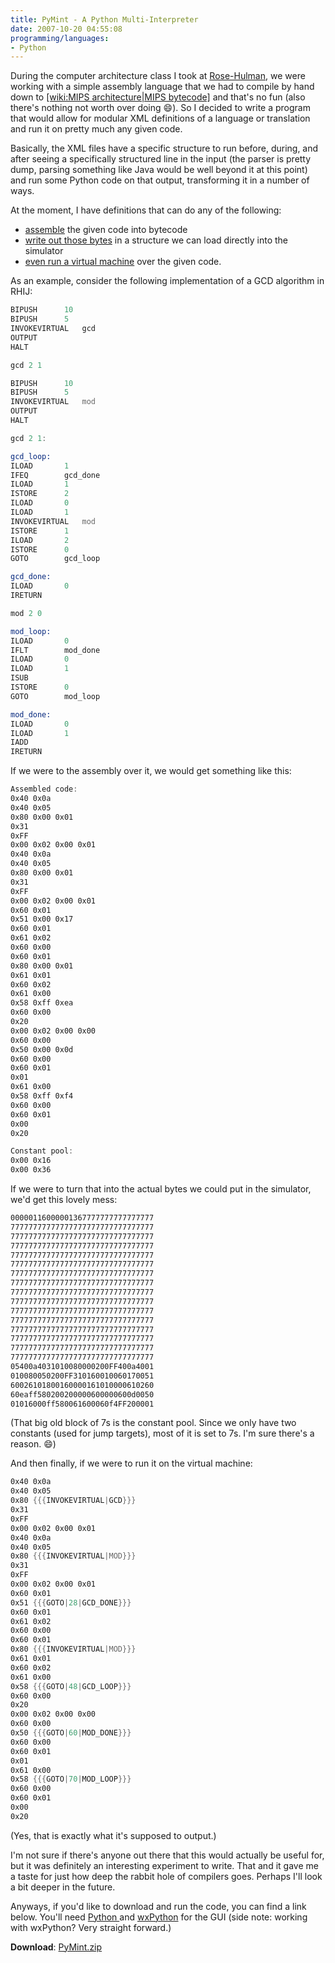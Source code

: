 ```yaml
---
title: PyMint - A Python Multi-Interpreter
date: 2007-10-20 04:55:08
programming/languages:
- Python
---
```

During the computer architecture class I took at <a title="Rose-Hulman Institute of Technology" href="http://www.rose-hulman.edu/">Rose-Hulman</a>, we were working with a simple assembly language that we had to compile by hand down to [[wiki:MIPS architecture|MIPS bytecode]]() and that's no fun (also there's nothing not worth over doing :smile:). So I decided to write a program that would allow for modular XML definitions of a language or translation and run it on pretty much any given code.

<!--more-->

Basically, the XML files have a specific structure to run before, during, and after seeing a specifically structured line in the input (the parser is pretty dump, parsing something like Java would be well beyond it at this point) and run some Python code on that output, transforming it in a number of ways.

At the moment, I have definitions that can do any of the following:

* [assemble](/embeds/2007/rhij-assemble.xml) the given code into bytecode
* [write out those bytes](/embeds/2007/rhij-mif.xml) in a structure we can load directly into the simulator
* [even run a virtual machine](/embeds/2007/rhij-run.xml) over the given code.

As an example, consider the following implementation of a GCD algorithm in RHIJ:

```asm
BIPUSH 		10
BIPUSH 		5
INVOKEVIRTUAL 	gcd
OUTPUT
HALT

gcd 2 1

BIPUSH 		10
BIPUSH 		5
INVOKEVIRTUAL	mod
OUTPUT
HALT

gcd 2 1:

gcd_loop:
ILOAD		1
IFEQ		gcd_done
ILOAD		1
ISTORE		2
ILOAD		0
ILOAD		1
INVOKEVIRTUAL	mod
ISTORE		1
ILOAD		2
ISTORE		0
GOTO		gcd_loop

gcd_done:
ILOAD		0
IRETURN

mod 2 0

mod_loop:
ILOAD		0
IFLT		mod_done
ILOAD		0
ILOAD		1
ISUB
ISTORE		0
GOTO		mod_loop

mod_done:
ILOAD		0
ILOAD		1
IADD
IRETURN
```

If we were to the assembly over it, we would get something like this:

```asm
Assembled code:
0x40 0x0a
0x40 0x05
0x80 0x00 0x01
0x31
0xFF
0x00 0x02 0x00 0x01
0x40 0x0a
0x40 0x05
0x80 0x00 0x01
0x31
0xFF
0x00 0x02 0x00 0x01
0x60 0x01
0x51 0x00 0x17
0x60 0x01
0x61 0x02
0x60 0x00
0x60 0x01
0x80 0x00 0x01
0x61 0x01
0x60 0x02
0x61 0x00
0x58 0xff 0xea
0x60 0x00
0x20
0x00 0x02 0x00 0x00
0x60 0x00
0x50 0x00 0x0d
0x60 0x00
0x60 0x01
0x01
0x61 0x00
0x58 0xff 0xf4
0x60 0x00
0x60 0x01
0x00
0x20

Constant pool:
0x00 0x16
0x00 0x36
```

If we were to turn that into the actual bytes we could put in the simulator, we'd get this lovely mess:

```asm
00000116000001367777777777777777
77777777777777777777777777777777
77777777777777777777777777777777
77777777777777777777777777777777
77777777777777777777777777777777
77777777777777777777777777777777
77777777777777777777777777777777
77777777777777777777777777777777
77777777777777777777777777777777
77777777777777777777777777777777
77777777777777777777777777777777
77777777777777777777777777777777
77777777777777777777777777777777
77777777777777777777777777777777
77777777777777777777777777777777
77777777777777777777777777777777
05400a4031010080000200FF400a4001
010080050200FF310160010060170051
60026101800160000161010000610260
60eaff580200200000600000600d0050
01016000ff580061600060f4FF200001
```

(That big old block of 7s is the constant pool. Since we only have two constants (used for jump targets), most of it is set to 7s. I'm sure there's a reason. :smile:)

And then finally, if we were to run it on the virtual machine:

```asm
0x40 0x0a
0x40 0x05
0x80 {{{INVOKEVIRTUAL|GCD}}}
0x31
0xFF
0x00 0x02 0x00 0x01
0x40 0x0a
0x40 0x05
0x80 {{{INVOKEVIRTUAL|MOD}}}
0x31
0xFF
0x00 0x02 0x00 0x01
0x60 0x01
0x51 {{{GOTO|28|GCD_DONE}}}
0x60 0x01
0x61 0x02
0x60 0x00
0x60 0x01
0x80 {{{INVOKEVIRTUAL|MOD}}}
0x61 0x01
0x60 0x02
0x61 0x00
0x58 {{{GOTO|48|GCD_LOOP}}}
0x60 0x00
0x20
0x00 0x02 0x00 0x00
0x60 0x00
0x50 {{{GOTO|60|MOD_DONE}}}
0x60 0x00
0x60 0x01
0x01
0x61 0x00
0x58 {{{GOTO|70|MOD_LOOP}}}
0x60 0x00
0x60 0x01
0x00
0x20
```

(Yes, that is exactly what it's supposed to output.)

I'm not sure if there's anyone out there that this would actually be useful for, but it was definitely an interesting experiment to write. That and it gave me a taste for just how deep the rabbit hole of compilers goes. Perhaps I'll look a bit deeper in the future.

Anyways, if you'd like to download and run the code, you can find a link below. You'll need <a title="Python" href="http://www.python.org/">Python </a>and <a title="wxPython" href="http://wxpython.org/">wxPython</a> for the GUI (side note: working with wxPython? Very straight forward.)

**Download**: [PyMint.zip](/embeds/2007/PyMint.zip)
